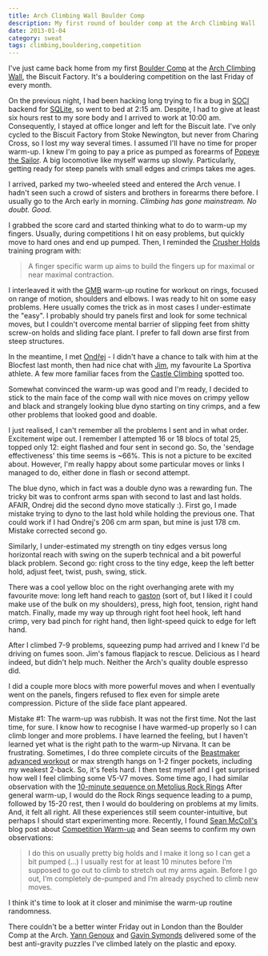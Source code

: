 ```yaml
---
title: Arch Climbing Wall Boulder Comp
description: My first round of boulder comp at the Arch Climbing Wall
date: 2013-01-04
category: sweat
tags: climbing,bouldering,competition
---
```


I've just came back home from my first 
[Boulder Comp](http://archclimbingwall.com/boulder-competition/) 
at the [Arch Climbing Wall](http://archclimbingwall.com/), the Biscuit Factory.
It's a bouldering competition on the last Friday of every month.

On the previous night, I had been hacking long trying to fix a bug in 
[SOCI](http://soci.sourceforge.net) backend for [SQLite](http://www.sqlite.org),
so went to bed at 2:15 am. Despite, I had to give at least six hours rest to my sore
body and I arrived to work at 10:00 am. Consequently, I stayed at office longer and
left for the Biscuit late. I've only cycled to the Biscuit Factory from Stoke Newington, 
but never from Charing Cross, so I lost my way several times.
I assumed I'll have no time for proper warm-up. I knew I'm going to pay a price as pumped 
as forearms of [Popeye the Sailor](http://en.wikipedia.org/wiki/Popeye).
A big locomotive like myself warms up slowly. Particularly, getting ready for steep panels
with small edges and crimps takes me ages.

I arrived, parked my two-wheeled steed and entered the Arch venue. I hadn't seen such a crowd
of sisters and brothers in forearms there before. I usually go to the Arch early in morning. 
*Climbing has gone mainstream. No doubt. Good.* 

I grabbed the score card and started thinking what to do to warm-up my fingers.
Usually, during competitions I hit on easy problems, but quickly move to hard ones and end up pumped.
Then, I reminded the [Crusher Holds](http://crusherholds.co.uk/) training program with:

> A finger specific warm up aims to build
> the fingers up for maximal or near
> maximal contraction.

I interleaved it with the [GMB](http://www.goldmedalbodies.com/) warm-up routine for workout on rings,
focused on range of motion, shoulders and elbows. I was ready to hit on some easy problems. 
Here usually comes the trick as in most cases I under-estimate the "easy".
I probably should try panels first and look for some technical moves, but I couldn't overcome 
mental barrier of slipping feet from shitty screw-on holds and sliding face plant.
I prefer to fall down arse first from steep structures.

In the meantime, I met [Ondřej](http://nevelik.name/) - I didn't have a chance to talk with him at
the Blocfest last month, then had nice chat with [Jim](http://jimpopeonarope.blogspot.co.uk/),
my favourite La Sportiva athlete. A few more familiar faces 
from the [Castle Climbing](http://www.castle-climbing.co.uk/) spotted too.

Somewhat convinced the warm-up was good and I'm ready, I decided to stick to the main face of the
comp wall with nice moves on crimpy yellow and black and strangely looking blue dyno starting on
tiny crimps, and a few other problems that looked good and doable.

I just realised, I can't remember all the problems I sent and in what order. Excitement wipe out.
I remember I attempted 16 or 18 blocs of total 25, topped only 12: eight flashed and four sent
in second go. So, the 'sendage effectiveness' this time seems is ~66%. This is not a picture to
be excited about. However, I'm really happy about some particular moves or links I managed to do,
either done in flash or second attempt.

The blue dyno, which in fact was a double dyno was a rewarding fun. The tricky bit was to confront
arms span with second to last and last holds. AFAIR, Ondrej did the second dyno move statically :).
First go, I made mistake trying to dyno to the last hold while holding the previous one.
That could work if I had Ondrej's 206 cm arm span, but mine is just 178 cm.
Mistake corrected second go.

Similarly, I under-estimated my strength on tiny edges versus long horizontal reach with swing
on the superb technical and a bit powerful black problem. Second go: right cross to the tiny edge,
keep the left better hold, adjust feet, twist, push, swing, stick.

There was a cool yellow bloc on the right  overhanging arete with my favourite move: long left hand
reach to [gaston](http://en.wikipedia.org/wiki/Gaston_(climbing)) (sort of, but I liked it 
I could make use of the bulk on my shoulders), press, high foot, tension, right hand match. 
Finally, made my way up through right foot heel hook, left hand crimp, very bad pinch for right 
hand, then light-speed quick to edge for left hand.

After I climbed 7-9 problems, squeezing pump had arrived and I knew I'd be driving on fumes soon.
Jim's famous flapjack to rescue. Delicious as I heard indeed, but didn't help much.
Neither the Arch's quality double espresso did.

I did a couple more blocs with more powerful moves and when I eventually went on the panels,
fingers refused to flex even for simple arete compression. Picture of the slide face plant appeared.

Mistake #1: The warm-up was rubbish. It was not the first time. Not the last time, for sure.
I know how to recognise I have warmed-up properly so I can climb longer and more problems.
I have learned the feeling, but I haven't learned yet what is the right path to the warm-up Nirvana.
It can be frustrating. Sometimes, I do three complete circuits of the [Beastmaker advanced workout](http://www.beastmaker.co.uk/pages/training)
or max strength hangs on 1-2 finger pockets, including my weakest 2-back. So, it's feels hard.
I then test myself and I get surprised how well I feel climbing some V5-V7 moves.
Some time ago, I had similar observation with the [10-minute sequence on Metolius Rock Rings](http://www.metoliusclimbing.com/training_giude_rock_ring.html)
After general warm-up, I would do the Rock Rings sequence leading to a pump, followed by 15-20 rest,
then I would do bouldering on problems at my limits. And, it felt all right.
All these experiences still seem counter-intuitive, but perhaps I should start experimenting more.
Recently, I found [Sean McColl's](http://seanmccoll.com) blog post about 
[Competition Warm-up](http://seanmccoll.com/2009/03/competition-warm-up/) and Sean seems to confirm
my own observations:

> I do this on usually pretty big holds and I make it long so I can get a bit pumped (...)
> I usually rest for at least 10 minutes before I’m supposed to go out to climb to stretch 
> out my arms again. Before I go out, I’m completely de-pumped and I’m already psyched to 
> climb new moves.

I think it's time to look at it closer and minimise the warm-up routine randomness.


There couldn't be a better winter Friday out in London than the Boulder Comp at the Arch.
[Yann Genoux](http://yanngenoux.blogspot.com) and [Gavin Symonds](http://gavinsymonds.blogspot.com) 
delivered some of the best anti-gravity puzzles I've climbed lately on the plastic and epoxy.